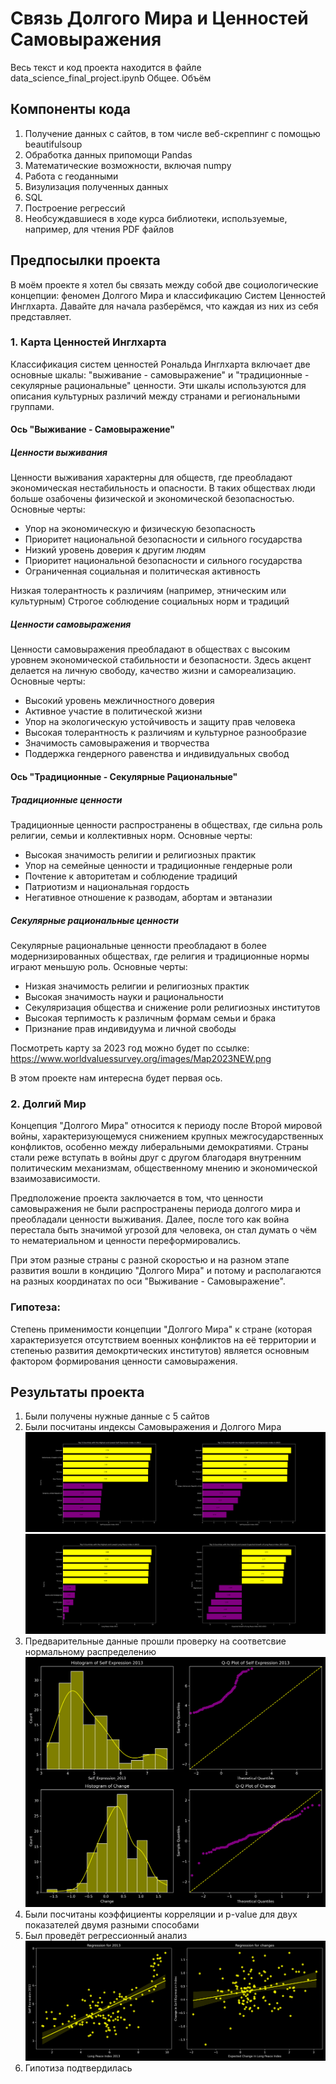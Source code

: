 # Связь Долгого Мира и Ценностей Самовыражения
Весь текст и код проекта находится в файле data_science_final_project.ipynb
Общее. Объём

## Компоненты кода

1) Получение данных с сайтов, в том числе веб-скреппинг с помощью beautifulsoup
2) Обработка данных припомощи Pandas
3) Математические возможности, включая numpy
4) Работа с геоданными
5) Визулизация полученных данных
6) SQL
7) Построение регрессий
8) Необсуждавшиеся в ходе курса библиотеки, используемые, например, для чтения PDF файлов

## Предпосылки проекта
В моём проекте я хотел бы связать между собой две социологические концепции: феномен Долгого Мира и классификацию Систем Ценностей Инглхарта. Давайте для начала разберёмся, что каждая из них из себя представляет.

### 1. Карта Ценностей Инглхарта

Классификация систем ценностей Рональда Инглхарта включает две основные шкалы: "выживание - самовыражение" и "традиционные - секулярные рациональные" ценности. Эти шкалы используются для описания культурных различий между странами и региональными группами.

#### Ось "Выживание - Самовыражение"
##### Ценности выживания
Ценности выживания характерны для обществ, где преобладают экономическая нестабильность и опасности. В таких обществах люди больше озабочены физической и экономической безопасностью. Основные черты:

* Упор на экономическую и физическую безопасность
* Приоритет национальной безопасности и сильного государства
* Низкий уровень доверия к другим людям
* Приоритет национальной безопасности и сильного государства
* Ограниченная социальная и политическая активность

Низкая толерантность к различиям (например, этническим или культурным)
Строгое соблюдение социальных норм и традиций

##### Ценности самовыражения
Ценности самовыражения преобладают в обществах с высоким уровнем экономической стабильности и безопасности. Здесь акцент делается на личную свободу, качество жизни и самореализацию. Основные черты:

* Высокий уровень межличностного доверия
* Активное участие в политической жизни
* Упор на экологическую устойчивость и защиту прав человека
* Высокая толерантность к различиям и культурное разнообразие
* Значимость самовыражения и творчества
* Поддержка гендерного равенства и индивидуальных свобод

#### Ось "Традиционные - Секулярные Рациональные"
##### Традиционные ценности
Традиционные ценности распространены в обществах, где сильна роль религии, семьи и коллективных норм. Основные черты:

* Высокая значимость религии и религиозных практик
* Упор на семейные ценности и традиционные гендерные роли
* Почтение к авторитетам и соблюдение традиций
* Патриотизм и национальная гордость
* Негативное отношение к разводам, абортам и эвтаназии

##### Секулярные рациональные ценности
Секулярные рациональные ценности преобладают в более модернизированных обществах, где религия и традиционные нормы играют меньшую роль. Основные черты:

* Низкая значимость религии и религиозных практик
* Высокая значимость науки и рациональности
* Секуляризация общества и снижение роли религиозных институтов
* Высокая терпимость к различным формам семьи и брака
* Признание прав индивидуума и личной свободы

Посмотреть карту за 2023 год можно будет по ссылке:
https://www.worldvaluessurvey.org/images/Map2023NEW.png

В этом проекте нам интересна будет первая ось.

### 2. Долгий Мир

Концепция "Долгого Мира" относится к периоду после Второй мировой войны, характеризующемуся снижением крупных межгосударственных конфликтов, особенно между либеральными демократиями. Страны стали реже вступать в войны друг с другом благодаря внутренним политическим механизмам, общественному мнению и экономической взаимозависимости.

Предположение проекта заключается в том, что ценности самовыражения не были распространены периода долгого мира и преобладали ценности выживания. Далее, после того как война перестала быть значимой угрозой для человека, он стал думать о чём то нематериальном и ценности переформировались.

При этом разные страны с разной скоростью и на разном этапе развития вошли в кондицию "Долгого Мира" и потому и располагаются на разных координатах по оси "Выживание - Самовыражение".

### Гипотеза:

Степень применимости концепции "Долгого Мира" к стране (которая характеризуется отсутствием военных конфликтов на её территории и степенью развития демокртических институтов) является основным фактором формирования ценности самовыражения.

## Результаты проекта
1) Были получены нужные данные с 5 сайтов
2) Были посчитаны индексы Самовыражения и Долгого Мира ![](self_expression_bar_chart.png) ![](long_peace_bar_chart.png)
3) Предварительные данные прошли проверку на соответсвие нормальному распределению ![](normal_distribution.png)
4) Были посчитаны коэффициенты корреляции и p-value для двух показателей двумя разными способами
5) Был проведёт регрессионный анализ ![](regression.png)
6) Гипотиза подтвердилась
